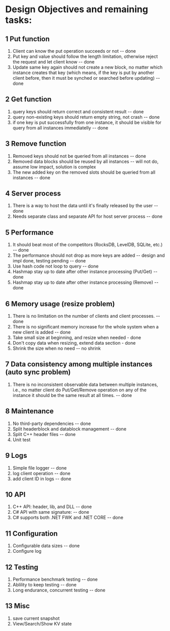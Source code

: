 # Design Objectives and remaining tasks:

## 1 Put function
1. Client can know the put operation succeeds or not -- done
1. Put key and value should follow the length limitation, otherwise reject the request and let client know -- done
1. Update same key again should not create a new block, no matter which instance creates that key (which means, if the key is put by another client before, then it must be synched or searched before updating) -- done

## 2 Get function
1. query keys should return correct and consistent result -- done
1. query non-existing keys should return empty string, not crash -- done
1. if one key is put successfully from one instance, it should be visible for query from all instances immediatelly -- done

## 3 Remove function
1. Removed keys should not be queried from all instances -- done
1. Removed data blocks should be reused by all instances -- will not do, assume low impact, solution is complex
1. The new added key on the removed slots should be queried from all instances -- done

## 4 Server process
1. There is a way to host the data until it's finally released by the user  -- done
1. Needs separate class and separate API for host server process -- done

## 5 Performance
1. It should beat most of the competitors (RocksDB, LevelDB, SQLite, etc.)  -- done
1. The performance should not drop as more keys are added -- design and impl done, testing pending  -- done
1. Use hash code not loop to query -- done
1. Hashmap stay up to date after other instance processing (Put/Get) -- done
1. Hashmap stay up to date after other instance processing (Remove) -- done

## 6 Memory usage (resize problem)
1. There is no limitation on the number of clients and client processes. -- done
1. There is no significant memory increase for the whole system when a new client is added -- done
1. Take small size at beginning, and resize when needed - done
1. Don't copy data when resizing, extend data section - done
1. Shrink the size when no need -- no shrink

## 7 Data consistency among multiple instances (auto sync problem)
1. There is no inconsistent observable data between multiple instances, i.e., no matter client do Put/Get/Remove operation on any of the instance it should be the same result at all times.  -- done

## 8 Maintenance
1. No third-party dependencies -- done
1. Split headerblock and datablock management -- done
1. Split C++ header files -- done
1. Unit test 

## 9 Logs
1. Simple file logger -- done
1. log client operation -- done
1. add client ID in logs -- done

## 10 API
1. C++ API: header, lib, and DLL -- done
1. C# API with same signature: -- done
1. C# supports both .NET FWK and .NET CORE -- done

## 11 Configuration
1. Configurable data sizes -- done
1. Configure log

## 12 Testing
1. Performance benchmark testing  -- done 
1. Ablility to keep testing -- done
1. Long endurance, concurrent testing -- done

## 13 Misc
1. save current snapshot
1. View/Search/Show KV state